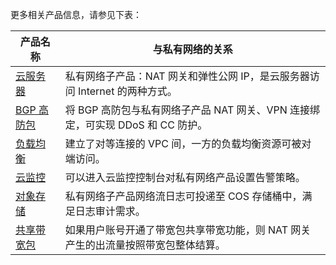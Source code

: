 更多相关产品信息，请参见下表：

| 产品名称 | 与私有网络的关系 |
|---------|---------|
| [云服务器](http://intl.cloud.tencent.com/document/product/213/495) | 私有网络子产品：NAT 网关和弹性公网 IP，是云服务器访问 Internet 的两种方式。 |
| [BGP 高防包](https://intl.cloud.tencent.com/document/product/297/16497) | 将 BGP 高防包与私有网络子产品 NAT 网关、VPN 连接绑定，可实现 DDoS 和 CC 防护。 |
| [负载均衡](https://intl.cloud.tencent.com/document/product/214) | 建立了对等连接的 VPC 间，一方的负载均衡资源可被对端访问。 |
| [云监控](https://intl.cloud.tencent.com/document/product/248) | 可以进入云监控控制台对私有网络产品设置告警策略。 |
| [对象存储](http://intl.cloud.tencent.com/document/product/436/6222) | 私有网络子产品网络流日志可投递至 COS 存储桶中，满足日志审计需求。 |
| [共享带宽包](https://intl.cloud.tencent.com/document/product/684) | 如果用户账号开通了带宽包共享带宽功能，则 NAT 网关产生的出流量按照带宽包整体结算。 |

